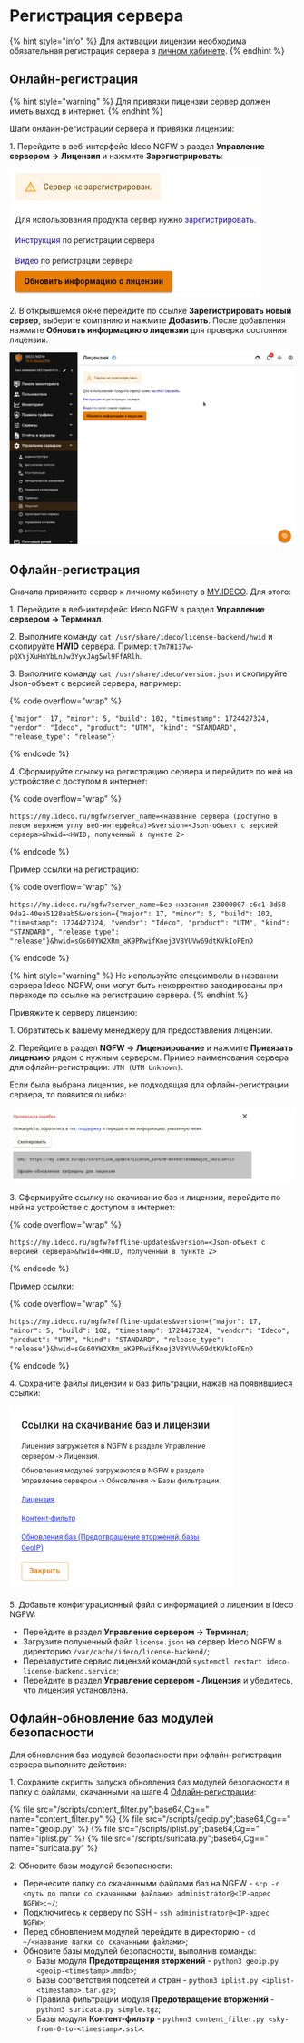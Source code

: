 # Регистрация сервера

{% hint style="info" %}
Для активации лицензии необходима обязательная регистрация сервера в [личном кабинете](https://my.ideco.ru/#/login/?next=/utm/license/).
{% endhint %}

## Онлайн-регистрация

{% hint style="warning" %}
Для привязки лицензии сервер должен иметь выход в интернет.
{% endhint %}

Шаги онлайн-регистрации сервера и привязки лицензии:

1\. Перейдите в веб-интерфейс Ideco NGFW в раздел **Управление сервером -> Лицензия** и нажмите **Зарегистрировать**:

![](/.gitbook/assets/initial-setup10.png)

2\. В открывшемся окне перейдите по ссылке **Зарегистрировать новый сервер**, выберите компанию и нажмите **Добавить**. После добавления нажмите **Обновить информацию о лицензии** для проверки состояния лицензии:

![](/.gitbook/assets/initial-setup11.gif)

<!-- На странице отобразится информация о лицензии и ее модулях. -->

## Офлайн-регистрация

Сначала привяжите сервер к личному кабинету в [MY.IDECO](https://my.ideco.ru/). Для этого:

1\. Перейдите в веб-интерфейс Ideco NGFW в раздел **Управление сервером -> Терминал**.

2\. Выполните команду `cat /usr/share/ideco/license-backend/hwid` и скопируйте **HWID** сервера. Пример: `t7m7H137w-pQXYjXuHmYbLnJw3YyxJAg5wl9FfARlh`.

3\. Выполните команду `cat /usr/share/ideco/version.json` и скопируйте Json-объект с версией сервера, например:

{% code overflow="wrap" %}
```
{"major": 17, "minor": 5, "build": 102, "timestamp": 1724427324, "vendor": "Ideco", "product": "UTM", "kind": "STANDARD", "release_type": "release"}
```
{% endcode %}

4\. Сформируйте ссылку на регистрацию сервера и перейдите по ней на устройстве с доступом в интернет:

{% code overflow="wrap" %}
```
https://my.ideco.ru/ngfw?server_name=<название сервера (доступно в левом верхнем углу веб-интерфейса)>&version=<Json-объект с версией сервера>&hwid=<HWID, полученный в пункте 2>
```
{% endcode %}

Пример ссылки на регистрацию:

{% code overflow="wrap" %}
```
https://my.ideco.ru/ngfw?server_name=Без названия 23000007-c6c1-3d58-9da2-40ea5128aab5&version={"major": 17, "minor": 5, "build": 102, "timestamp": 1724427324, "vendor": "Ideco", "product": "UTM", "kind": "STANDARD", "release_type": "release"}&hwid=sGs6OYW2XRm_aK9PRwifKnej3V8YUVw69dtKVkIoPEnD
```
{% endcode %}

{% hint style="warning" %}
Не используйте спецсимволы в названии сервера Ideco NGFW, они могут быть некорректно закодированы при переходе по ссылке на регистрацию сервера.
{% endhint %}

Привяжите к серверу лицензию:

1\. Обратитесь к вашему менеджеру для предоставления лицензии.

2\. Перейдите в раздел **NGFW -> Лицензирование** и нажмите **Привязать лицензию** рядом с нужным сервером. Пример наименования сервера для офлайн-регистрации: `UTM (UTM Unknown)`.  

Если была выбрана лицензия, не подходящая для офлайн-регистрации сервера, то появится ошибка:

![](/.gitbook/assets/initial-setup13.png)

3\. Сформируйте ссылку на скачивание баз и лицензии, перейдите по ней на устройстве с доступом в интернет:

{% code overflow="wrap" %}
```
https://my.ideco.ru/ngfw?offline-updates&version=<Json-объект с версией сервера>&hwid=<HWID, полученный в пункте 2>
```
{% endcode %}

Пример ссылки:

{% code overflow="wrap" %}
```
https://my.ideco.ru/ngfw?offline-updates&version={"major": 17, "minor": 5, "build": 102, "timestamp": 1724427324, "vendor": "Ideco", "product": "UTM", "kind": "STANDARD", "release_type": "release"}&hwid=sGs6OYW2XRm_aK9PRwifKnej3V8YUVw69dtKVkIoPEnD
```
{% endcode %}

4\. Сохраните файлы лицензии и баз фильтрации, нажав на появившиеся ссылки:

![](/.gitbook/assets/my-ideco-ngfw.png)

5\. Добавьте конфигурационный файл с информацией о лицензии в Ideco NGFW:

* Перейдите в раздел **Управление сервером -> Терминал**;
* Загрузите полученный файл `license.json` на сервер Ideco NGFW в директорию `/var/cache/ideco/license-backend/`;
* Перезапустите сервис лицензий командой `systemctl restart ideco-license-backend.service`;
* Перейдите в раздел **Управление сервером - Лицензия** и убедитесь, что лицензия установлена.

## Офлайн-обновление баз модулей безопасности

Для обновления баз модулей безопасности при офлайн-регистрации сервера выполните действия:

1\. Сохраните скрипты запуска обновления баз модулей безопасности в папку с файлами, скачанными на шаге 4 [Офлайн-регистрации](/installation/server-registration.md):

{% file src="/scripts/content_filter.py";base64,Cg==" name="content_filter.py" %}
{% file src="/scripts/geoip.py";base64,Cg==" name="geoip.py" %}
{% file src="/scripts/iplist.py";base64,Cg==" name="iplist.py" %}
{% file src="/scripts/suricata.py";base64,Cg==" name="suricata.py" %}

2\. Обновите базы модулей безопасности:

* Перенесите папку со скачанными файлами баз на NGFW - `scp -r <путь до папки со скачанными файлами> administrator@<IP-адрес NGFW>:~/`;
* Подключитесь к серверу по SSH - `ssh administrator@<IP-адрес NGFW>`;
* Перед обновлением модулей перейдите в директорию - `cd ~/<название папки со скачанными файлами>`;
* Обновите базы модулей безопасности, выполнив команды:
  * Базы модуля **Предотвращения вторжений** - `python3 geoip.py <geoip-<timestamp>.mmdb>`;
  * Базы соответствия подсетей и стран - `python3 iplist.py <iplist-<timestamp>.tar.gz>`;
  * Правила фильтрации модуля **Предотвращение вторжений** - `python3 suricata.py simple.tgz`;
  * Базы модуля **Контент-фильтр** - `python3 content_filter.py <sky-from-0-to-<timestamp>.sst>`.
